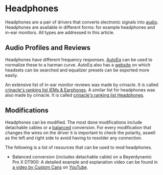 # Headphones

Headphones are a pair of drivers that converts electronic signals into [audio](/wiki/audio.md).
Headphones are available in different forms: for example headphones and in-ear monitors.
All types are addressed in this article.

## Audio Profiles and Reviews

Headphones have different frequency responses.
[AutoEq](https://github.com/jaakkopasanen/AutoEq/tree/master) can be used to normalize these to a
harman curve.
AutoEq also has a [website](https://autoeq.app/) on which headsets can be searched and equalizer
presets can be exported more easily.

An extensive list of in-ear monitor reviews was made by crinacle.
It is called [crinacle's ranking list IEMs & Earphones](https://crinacle.com/rankings/iems/).
A similar list for headphones was also made by crinacle.
It is called [crinacle's ranking list Headphones](https://crinacle.com/rankings/headphones/).

## Modifications

Headphones can be modified.
The most done modifications include detachable cables or a
[balanced](/wiki/audio.md#balanced-unbalanced-audio) conversion.
For every modification that changes the wires on the driver it is important to check the polarity,
aswell as the left and right side to avoid having to resolder any connection.

The following is a list of resources that can be used to mod headphones.

- Balanced conversion (includes detachable cable) on a Beyerdynamic Pro X DT900:
  A detailed example and explanation video can be found in
  [a video by Custom Cans](https://www.youtube.com/watch?v=HLfxeyZOQW0) on
  [YouTube](/wiki/youtube.md).
